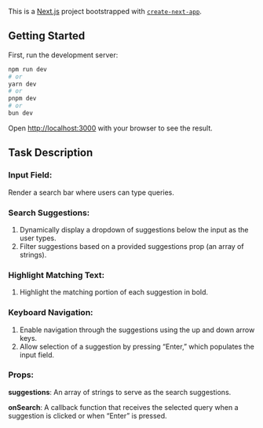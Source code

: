 This is a [Next.js](https://nextjs.org) project bootstrapped with [`create-next-app`](https://nextjs.org/docs/app/api-reference/cli/create-next-app).

## Getting Started

First, run the development server:

```bash
npm run dev
# or
yarn dev
# or
pnpm dev
# or
bun dev
```

Open [http://localhost:3000](http://localhost:3000) with your browser to see the result.

## Task Description

### Input Field:

Render a search bar where users can type queries.

### Search Suggestions:
1. Dynamically display a dropdown of suggestions below the input as the user types.
2. Filter suggestions based on a provided suggestions prop (an array of strings).

### Highlight Matching Text:
1. Highlight the matching portion of each suggestion in bold.

### Keyboard Navigation:
1. Enable navigation through the suggestions using the up and down arrow keys.
2. Allow selection of a suggestion by pressing “Enter,” which populates the input field.

### Props:
__suggestions__: An array of strings to serve as the search suggestions.

__onSearch__: A callback function that receives the selected query when a suggestion is clicked or when “Enter” is pressed.

